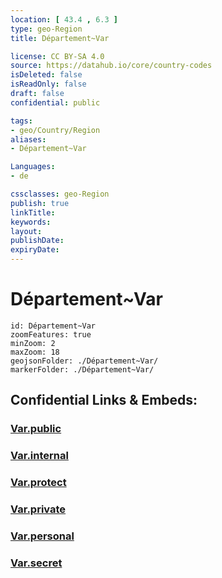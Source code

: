 ```yaml
---
location: [ 43.4 , 6.3 ] 
type: geo-Region
title: Département~Var

license: CC BY-SA 4.0
source: https://datahub.io/core/country-codes
isDeleted: false
isReadOnly: false
draft: false
confidential: public

tags:
- geo/Country/Region
aliases:
- Département~Var

Languages:
- de

cssclasses: geo-Region
publish: true
linkTitle: 
keywords: 
layout: 
publishDate: 
expiryDate: 
---
```


# Département~Var

```leaflet
id: Département~Var
zoomFeatures: true 
minZoom: 2 
maxZoom: 18
geojsonFolder: ./Département~Var/
markerFolder: ./Département~Var/
```


## Confidential Links & Embeds: 

### [Var.public](/_public/\Earth\Continent\Europe\Europe~West\France\regions~France\Provence-Alpes-Côte_d'Azur\departments~ProvenceVar.public.md) 

### [Var.internal](/_internal/\Earth\Continent\Europe\Europe~West\France\regions~France\Provence-Alpes-Côte_d'Azur\departments~ProvenceVar.internal.md) 

### [Var.protect](/_protect/\Earth\Continent\Europe\Europe~West\France\regions~France\Provence-Alpes-Côte_d'Azur\departments~ProvenceVar.protect.md) 

### [Var.private](/_private/\Earth\Continent\Europe\Europe~West\France\regions~France\Provence-Alpes-Côte_d'Azur\departments~ProvenceVar.private.md) 

### [Var.personal](/_personal/\Earth\Continent\Europe\Europe~West\France\regions~France\Provence-Alpes-Côte_d'Azur\departments~ProvenceVar.personal.md) 

### [Var.secret](/_secret/\Earth\Continent\Europe\Europe~West\France\regions~France\Provence-Alpes-Côte_d'Azur\departments~ProvenceVar.secret.md)

